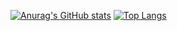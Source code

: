 [![Anurag's GitHub stats](https://github-readme-stats.vercel.app/api?username=paldonenemttin&theme=dark)](https://github.com/anuraghazra/github-readme-stats)
[![Top Langs](https://github-readme-stats.vercel.app/api/top-langs/?username=paldonenemttin&theme=dark&layout=compact)](https://github.com/anuraghazra/github-readme-stats)
